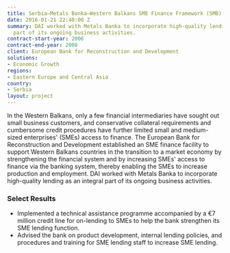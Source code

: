 ```yaml
---
title: Serbia—Metals Banka—Western Balkans SME Finance Framework (SMB)
date: 2016-01-21 22:40:00 Z
summary: DAI worked with Metals Banka to incorporate high-quality lending as an integral
  part of its ongoing business activities.
contract-start-year: 2006
contract-end-year: 2008
client: European Bank for Reconstruction and Development
solutions:
- Economic Growth
regions:
- Eastern Europe and Central Asia
country:
- Serbia
layout: project
---
```


In the Western Balkans, only a few financial intermediaries have sought out small business customers, and conservative collateral requirements and cumbersome credit procedures have further limited small and medium-sized enterprises' (SMEs) access to finance. The European Bank for Reconstruction and Development established an SME finance facility to support Western Balkans countries in the transition to a market economy by strengthening the financial system and by increasing SMEs' access to finance via the banking system, thereby enabling the SMEs to increase production and employment. DAI worked with Metals Banka to incorporate high-quality lending as an integral part of its ongoing business activities.

### Select Results

* Implemented a technical assistance programme accompanied by a €7 million credit line for on-lending to SMEs to help the bank strengthen its SME lending function.
* Advised the bank on product development, internal lending policies, and procedures and training for SME lending staff to increase SME lending.
